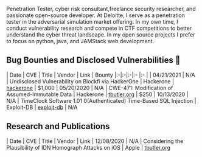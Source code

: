 Penetration Tester, cyber risk consultant,freelance security researcher, and passionate open-source developer. At Deloitte, I serve as a penetration tester in the adversarial simulation market offering. In my own time, I conduct vulnerability research and compete in CTF competitions to better understand the cyber threat landscape. In my open source projects I prefer to focus on python, java, and JAMStack web development. 

## Bug Bounties and Disclosed Vulnerabilities 👾
| Date | CVE | Title | Vendor |  Link | Bounty 
|:-|:-|:-|:- |:- |
| 04/21/2021 | N/A | Undisclosed Vulnerability on Blockfi via HackerOne | Hackerone | [hackerone](https://hackerone.com/tcbutler320?type=user) | $1,000
| 05/20/2020 | N/A | CWE-471: Modification of Assumed-Immutable Data | Hackerone | [tbutler.org](https://tbutler.org/assets/pdf/Butler,Tyler-MAID-Hinge-BBR.pdf) | $250
| 10/13/2020 | N/A | TimeClock Software 1.01 0(Authenticated) Time-Based SQL Injection | Exploit-DB | [exploit-db](https://www.exploit-db.com/exploits/48874) | N/A

## Research and Publications 
| Date | CVE | Title | Vendor |  Link
| 12/08/2020 | N/A | Considering the Plausibility of IDN Homograph Attacks on iOS | Apple | [tbutler.org](https://tbutler.org/assets/pdf/Butler,Tyler-Considering-the-Plausibility-of-IDN-Homograph-Attacks-on-iOS.pdf)

